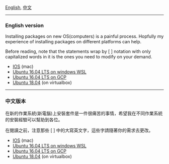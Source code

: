
[English](#en), [中文](#zh)

---
### English version <a id="en"></a>

Installing packages on new OS(computers) is a painful process. Hopfully my experience of installing packages on different platforms can help.

Before reading, note that the statements wrap by [ ] notation with only capitalized words in it is the ones you need to modify on your demand.

* [IOS](https://github.com/yenchihliao/OSModuleInstall/blob/master/Install/IOS.md) (mac)
* [Ubuntu 16.04 LTS on windows WSL](https://github.com/yenchihliao/OSModuleInstall/blob/master/Install/Ubuntu16.04OnWSL.md)
* [Ubuntu 16.04 LTS on GCP](https://github.com/yenchihliao/OSModuleInstall/blob/master/Install/Ubuntu16.04OnGCP.md)
* [Ubuntu 18.04](https://github.com/yenchihliao/OSModuleInstall/blob/master/Install/Ubuntu18.04.md) (on virtualbox)

---
### 中文版本 <a id="zh"></a>

在新的作業系統(新電腦)上安裝套件是一件很痛苦的事情，希望我在不同作業系統的安裝經驗可以幫助到各位。

在閱讀之前，注意那些 [ ] 中的大寫英文字，這些字請隨著你的需求去更改。

* [IOS](https://github.com/yenchihliao/OSModuleInstall/blob/master/Install/IOS.md) (mac)
* [Ubuntu 16.04 LTS on windows WSL](https://github.com/yenchihliao/OSModuleInstall/blob/master/Install/Ubuntu16.04OnWSL.md)
* [Ubuntu 16.04 LTS on GCP](https://github.com/yenchihliao/OSModuleInstall/blob/master/Install/Ubuntu16.04OnGCP.md)
* [Ubuntu 18.04](https://github.com/yenchihliao/OSModuleInstall/blob/master/Install/Ubuntu18.04.md) (on virtualbox)
